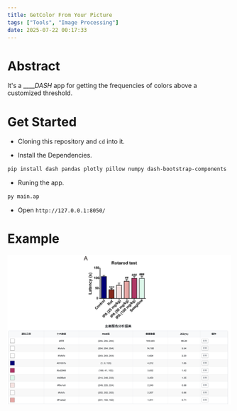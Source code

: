 ```yaml
---
title: GetColor From Your Picture
tags: ["Tools", "Image Processing"]
date: 2025-07-22 00:17:33
---
```


# Abstract
It's a _____DASH_ app for getting the frequencies of colors above a customized threshold.

# Get Started

- Cloning this repository and `cd` into it.

- Install the Dependencies.
```bash
pip install dash pandas plotly pillow numpy dash-bootstrap-components
```

- Runing the app.
```bash
py main.ap
```

- Open `http://127.0.0.1:8050/`

# Example

![example](./src_README/Example.png)
